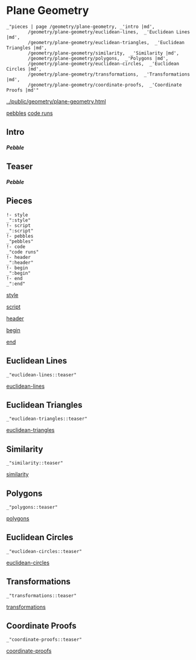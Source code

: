 # Plane Geometry

    _"pieces | page /geometry/plane-geometry, _'intro |md',
            /geometry/plane-geometry/euclidean-lines,  _'Euclidean Lines |md',
            /geometry/plane-geometry/euclidean-triangles,  _'Euclidean Triangles |md',
            /geometry/plane-geometry/similarity,  _'Similarity |md',
            /geometry/plane-geometry/polygons,  _'Polygons |md',
            /geometry/plane-geometry/euclidean-circles,  _'Euclidean Circles |md',
            /geometry/plane-geometry/transformations,  _'Transformations |md',
            /geometry/plane-geometry/coordinate-proofs,  _'Coordinate Proofs |md'"

[../public/geometry/plane-geometry.html](# "save:")

[pebbles](#pebble "h5: | .join \n")
[code runs](#code "h5: | .join \n")

## Intro

##### Pebble

## Teaser

##### Pebble

## Pieces

    !- style
    _":style"
    !- script
    _":script"
    !- pebbles
    _"pebbles"
    !- code
    _"code runs"
    !- header
    _":header"
    !- begin
    _":begin"
    !- end
    _":end"



[style]() 

[script]()

[header]()

[begin]()

[end]()

## Euclidean Lines

    _"euclidean-lines::teaser"


[euclidean-lines](pages/geometry_plane-geometry_euclidean-lines.md "load:")

## Euclidean Triangles

    _"euclidean-triangles::teaser"


[euclidean-triangles](pages/geometry_plane-geometry_euclidean-triangles.md "load:")

## Similarity

    _"similarity::teaser"


[similarity](pages/geometry_plane-geometry_similarity.md "load:")

## Polygons

    _"polygons::teaser"


[polygons](pages/geometry_plane-geometry_polygons.md "load:")

## Euclidean Circles

    _"euclidean-circles::teaser"


[euclidean-circles](pages/geometry_plane-geometry_euclidean-circles.md "load:")

## Transformations

    _"transformations::teaser"


[transformations](pages/geometry_plane-geometry_transformations.md "load:")

## Coordinate Proofs

    _"coordinate-proofs::teaser"


[coordinate-proofs](pages/geometry_plane-geometry_coordinate-proofs.md "load:")